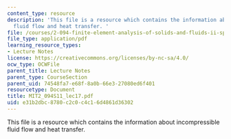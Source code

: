 ```yaml
---
content_type: resource
description: 'This file is a resource which contains the information about incompressible
  fluid flow and heat transfer. '
file: /courses/2-094-finite-element-analysis-of-solids-and-fluids-ii-spring-2011/e31b2dbc8780c2c0c4c16d4861d36302_MIT2_094S11_lec17.pdf
file_type: application/pdf
learning_resource_types:
- Lecture Notes
license: https://creativecommons.org/licenses/by-nc-sa/4.0/
ocw_type: OCWFile
parent_title: Lecture Notes
parent_type: CourseSection
parent_uid: 74548fa7-e68f-8a0b-66e3-27080ed6f401
resourcetype: Document
title: MIT2_094S11_lec17.pdf
uid: e31b2dbc-8780-c2c0-c4c1-6d4861d36302
---
```

This file is a resource which contains the information about incompressible fluid flow and heat transfer. 